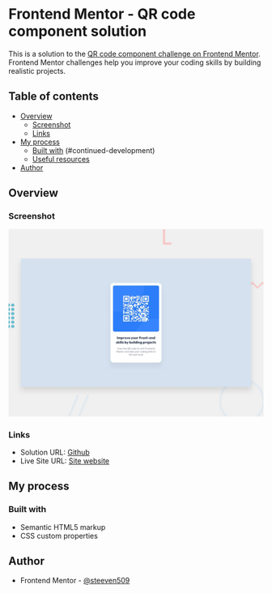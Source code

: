 # Frontend Mentor - QR code component solution

This is a solution to the [QR code component challenge on Frontend Mentor](https://www.frontendmentor.io/challenges/qr-code-component-iux_sIO_H). Frontend Mentor challenges help you improve your coding skills by building realistic projects. 

## Table of contents

- [Overview](#overview)
  - [Screenshot](#screenshot)
  - [Links](#links)
- [My process](#my-process)
  - [Built with](#built-with)
(#continued-development)
  - [Useful resources](#useful-resources)
- [Author](#author)

## Overview

### Screenshot

![](./design/desktop-preview.jpg)


### Links

- Solution URL: [Github](https://github.com/steeven509/qr-component)
- Live Site URL: [Site website](https://qr-component-steeve.netlify.app/)

## My process

### Built with

- Semantic HTML5 markup
- CSS custom properties


## Author
- Frontend Mentor - [@steeven509](https://www.frontendmentor.io/profile/steeven509)

